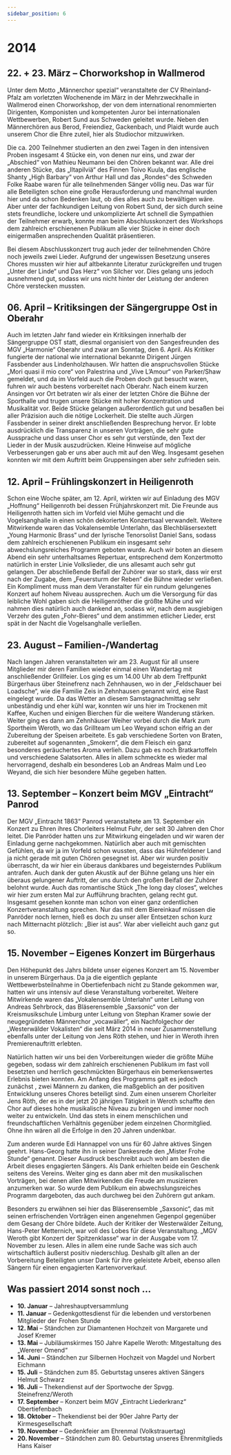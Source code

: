```yaml
---
sidebar_position: 6
---
```


# 2014

## 22. + 23. März – Chorworkshop in Wallmerod

Unter dem Motto „Männerchor spezial“ veranstaltete der CV Rheinland-Pfalz am vorletzten Wochenende im März in der Mehrzweckhalle in Wallmerod einen Chorworkshop, der von dem international renommierten Dirigenten, Komponisten und kompetenten Juror bei internationalen Wettbewerben, Robert Sund aus Schweden geleitet wurde. Neben den Männerchören aus Berod, Freiendiez, Gackenbach, und Plaidt wurde auch unserem Chor die Ehre zuteil, hier als Studiochor mitzuwirken.

Die ca. 200 Teilnehmer studierten an den zwei Tagen in den intensiven Proben insgesamt 4 Stücke ein, von denen nur eins, und zwar der „Abschied“ von Mathieu Neumann bei den Chören bekannt war. Alle drei anderen Stücke, das „Iltapilviä“ des Finnen Toivo Kuula, das englische Shanty „High Barbary“ von Arthur Hall und das „Rondes“·des Schweden Folke Raabe waren für alle teilnehmenden Sänger völlig neu. Das war für alle Beteiligten schon eine große Herausforderung und manchmal wurden hier und da schon Bedenken laut, ob dies alles auch zu bewältigen wäre. Aber unter der fachkundigen Leitung von Robert Sund, der sich durch seine stets freundliche, lockere und unkomplizierte Art schnell die Sympathien der Teilnehmer erwarb, konnte man beim Abschlusskonzert des Workshops dem zahlreich erschienenen Publikum alle vier Stücke in einer doch einigermaßen ansprechenden Qualität präsentieren.

Bei diesem Abschlusskonzert trug auch jeder der teilnehmenden Chöre noch jeweils zwei Lieder. Aufgrund der ungewissen Besetzung unseres Chores mussten wir hier auf altbekannte Literatur zurückgreifen und trugen „Unter der Linde“ und Das Herz“ von Silcher vor. Dies gelang uns jedoch ausnehmend gut, sodass wir uns nicht hinter der Leistung der anderen Chöre verstecken mussten.

## 06. April – Kritiksingen der Sängergruppe Ost in Oberahr

Auch im letzten Jahr fand wieder ein Kritiksingen innerhalb der Sängergruppe OST statt, diesmal organisiert von den Sangesfreunden des MGV „Harmonie“ Oberahr und zwar am Sonntag, den 6. April. Als Kritiker fungierte der national wie international bekannte Dirigent Jürgen Fassbender aus Lindenholzhausen. Wir hatten die anspruchsvollen Stücke „Mori quasi il mio core“ von Palestrina und „Vive L’Amour“ von Parker/Shaw gemeldet, und da im Vorfeld auch die Proben doch gut besucht waren, fuhren wir auch bestens vorbereitet nach Oberahr. Nach einem kurzen Ansingen vor Ort betraten wir als einer der letzten Chöre die Bühne der Sporthalle und trugen unsere Stücke mit hoher Konzentration und Musikalität vor. Beide Stücke gelangen außerordentlich gut und besaßen bei aller Präzision auch die nötige Lockerheit. Die stellte auch Jürgen Fassbender in seiner direkt anschließenden Besprechung hervor. Er lobte ausdrücklich die Transparenz in unseren Vorträgen, die sehr gute Aussprache und dass unser Chor es sehr gut verstünde, den Text der Lieder in der Musik auszudrücken. Kleine Hinweise auf mögliche Verbesserungen gab er uns aber auch mit auf den Weg. Insgesamt gesehen konnten wir mit dem Auftritt beim Gruppensingen aber sehr zufrieden sein.

## 12. April – Frühlingskonzert in Heiligenroth

Schon eine Woche später, am 12. April, wirkten wir auf Einladung des MGV „Hoffnung“ Heiligenroth bei dessen Frühjahrskonzert mit. Die Freunde aus Heiligenroth hatten sich im Vorfeld viel Mühe gemacht und die Vogelsanghalle in einen schön dekorierten Konzertsaal verwandelt. Weitere Mitwirkende waren das Vokalensemble Unterlahn, das Blechbläsersextett „Young Harmonic Brass“ und der lyrische Tenorsolist Daniel Sans, sodass dem zahlreich erschienenen Publikum ein insgesamt sehr abwechslungsreiches Programm geboten wurde. Auch wir boten an diesem Abend ein sehr unterhaltsames Repertuar, entsprechend dem Konzertmotto natürlich in erster Linie Volkslieder, die uns allesamt auch sehr gut gelangen. Der abschließende Beifall der Zuhörer war so stark, dass wir erst nach der Zugabe, dem „Feuersturm der Reben“ die Bühne wieder verließen. Ein Kompliment muss man dem Veranstalter für ein rundum gelungenes Konzert auf hohem Niveau aussprechen. Auch um die Versorgung für das leibliche Wohl gaben sich die Heiligenröther die größte Mühe und wir nahmen dies natürlich auch dankend an, sodass wir, nach dem ausgiebigen Verzehr des guten „Fohr-Bieres“ und dem anstimmen etlicher Lieder, erst spät in der Nacht die Vogelsanghalle verließen.

## 23. August – Familien-/Wandertag

Nach langen Jahren veranstalteten wir am 23. August für all unsere Mitglieder mir deren Familien wieder einmal einen Wandertag mit anschließender Grillfeier. Los ging es um 14.00 Uhr ab dem Treffpunkt Bürgerhaus über Steinefrenz nach Zehnhausen, wo in der „Feldschauer bei Loadsche“, wie die Familie Zeis in Zehnhausen genannt wird, eine Rast eingelegt wurde. Da das Wetter an diesem Samstagnachmittag sehr unbeständig und eher kühl war, konnten wir uns hier im Trockenen mit Kaffee, Kuchen und einigen Bierchen für die weitere Wanderung stärken. Weiter ging es dann am Zehnhäuser Weiher vorbei durch die Mark zum Sportheim Weroth, wo das Grillteam um Leo Weyand schon eifrig an der Zubereitung der Speisen arbeitete. Es gab verschiedene Sorten von Braten, zubereitet auf sogenannten „Smokern“, die dem Fleisch ein ganz besonderes geräuchertes Aroma verlieh. Dazu gab es noch Bratkartoffeln und verschiedene Salatsorten. Alles in allem schmeckte es wieder mal hervorragend, deshalb ein besonderes Lob an Andreas Malm und Leo Weyand, die sich hier besondere Mühe gegeben hatten.

## 13. September – Konzert beim MGV „Eintracht“ Panrod

Der MGV „Eintracht 1863“ Panrod veranstaltete am 13. September ein Konzert zu Ehren ihres Chorleiters Helmut Fuhr, der seit 30 Jahren den Chor leitet. Die Panröder hatten uns zur Mitwirkung eingeladen und wir waren der Einladung gerne nachgekommen. Natürlich aber auch mit gemischten Gefühlen, da wir ja im Vorfeld schon wussten, dass das Hühnfeldener Land ja nicht gerade mit guten Chören gesegnet ist. Aber wir wurden positiv überrascht, da wir hier ein überaus dankbares und begeisterndes Publikum antrafen. Auch dank der guten Akustik auf der Bühne gelang uns hier ein überaus gelungener Auftritt, der uns durch den großen Beifall der Zuhörer belohnt wurde. Auch das romantische Stück „The long day closes“, welches wir hier zum ersten Mal zur Aufführung brachten, gelang recht gut. Insgesamt gesehen konnte man schon von einer ganz ordentlichen Konzertveranstaltung sprechen. Nur das mit dem Biereinkauf müssen die Panröder noch lernen, hieß es doch zu unser aller Entsetzen schon kurz nach Mitternacht plötzlich: „Bier ist aus“. War aber vielleicht auch ganz gut so.

## 15. November – Eigenes Konzert im Bürgerhaus

Den Höhepunkt des Jahrs bildete unser eigenes Konzert am 15. November in unserem Bürgerhaus. Da ja die eigentlich geplante Wettbewerbsteilnahme in Obertiefenbach nicht zu Stande gekommen war, hatten wir uns intensiv auf diese Veranstaltung vorbereitet. Weitere Mitwirkende waren das „Vokalensemble Unterlahn“ unter Leitung von Andreas Sehrbrock, das Bläserensemble „Saxsonic“ von der Kreismusikschule Limburg unter Leitung von Stephan Kramer sowie der neugegründeten Männerchor „vocawäller“, ein Nachfolgechor der „Westerwälder Vokalisten“ die seit März 2014 in neuer Zusammenstellung ebenfalls unter der Leitung von Jens Röth stehen, und hier in Weroth ihren Premierenauftritt erlebten.

Natürlich hatten wir uns bei den Vorbereitungen wieder die größte Mühe gegeben, sodass wir dem zahlreich erschienenen Publikum im fast voll besetzten und herrlich geschmückten Bürgerhaus ein bemerkenswertes Erlebnis bieten konnten. Am Anfang des Programms galt es jedoch zunächst , zwei Männern zu danken, die maßgeblich an der positiven Entwicklung unseres Chores beteiligt sind. Zum einen unserem Chorleiter Jens Röth, der es in der jetzt 20 jährigen Tätigkeit in Weroth schaffte den Chor auf dieses hohe musikalische Niveau zu bringen und immer noch weiter zu entwickeln. Und das stets in einem menschlichen und freundschaftlichen Verhältnis gegenüber jedem einzelnen Chormitglied. Ohne ihn wären all die Erfolge in den 20 Jahren undenkbar.

Zum anderen wurde Edi Hannappel von uns für 60 Jahre aktives Singen geehrt. Hans-Georg hatte ihn in seiner Dankesrede den „Mister Frohe Stunde“ genannt. Dieser Ausdruck beschreibt auch wohl am besten die Arbeit dieses engagierten Sängers. Als Dank erhielten beide ein Geschenk seitens des Vereins. Weiter ging es dann aber mit den musikalischen Vorträgen, bei denen allen Mitwirkenden die Freude am musizieren anzumerken war. So wurde dem Publikum ein abwechslungsreiches Programm dargeboten, das auch durchweg bei den Zuhörern gut ankam.

Besonders zu erwähnen sei hier das Bläserensemble „Saxsonic“, das mit seinen erfrischenden Vorträgen einen angenehmen Gegenpol gegenüber dem Gesang der Chöre bildete. Auch der Kritiker der Westerwälder Zeitung, Hans-Peter Metternich, war voll des Lobes für diese Veranstaltung. „MGV Weroth gibt Konzert der Spitzenklasse“ war in der Ausgabe vom 17. November zu lesen. Alles in allem eine runde Sache was sich auch wirtschaftlich äußerst positiv niederschlug. Deshalb gilt allen an der Vorbereitung Beteiligten unser Dank für ihre geleistete Arbeit, ebenso allen Sängern für einen engagierten Kartenvorverkauf.

## Was passiert 2014 sonst noch …

- **10. Januar** – Jahreshauptversammlung
- **11. Januar** – Gedenkgottesdienst für die lebenden und verstorbenen Mitglieder der Frohen Stunde
- **12. Mai** – Ständchen zur Diamantenen Hochzeit von Margarete und Josef Kremer
- **13. Mai** – Jubiläumskirmes 150 Jahre Kapelle Weroth: Mitgestaltung des „Wererer Omend“
- **14. Juni** – Ständchen zur Silbernen Hochzeit von Magdel und Norbert Eichmann
- **15. Juli** – Ständchen zum 85. Geburtstag unseres aktiven Sängers Helmut Schwarz
- **16. Juli** – Thekendienst auf der Sportwoche der Spvgg. Steinefrenz/Weroth
- **17. September** – Konzert beim MGV „Eintracht Liederkranz“ Obertiefenbach
- **18. Oktober** – Thekendienst bei der 90er Jahre Party der Kirmesgesellschaft
- **19. November** – Gedenkfeier am Ehrenmal (Volkstrauertag)
- **20. November** – Ständchen zum 80. Geburtstag unseres Ehrenmitglieds Hans Kaiser
